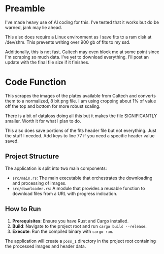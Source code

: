 # Preamble

I've made heavy use of AI coding for this. I've tested that it works but do be warned, jank may lie ahead.

This also does require a Linux environment as I save fits to a ram disk at /dev/shm. This prevents writing over 900 gb of fits to my ssd.

Additionally, this is not fast. Caltech may even block me at some point since I'm scraping so much data. I've yet to download everything. I'll post an update with the final file size if it finishes.

# Code Function

This scrapes the images of the plates available from Caltech and converts them to a normalized, 8 bit png file. I am using cropping about 1% of value off the top and bottom for more robust scaling. 

There is a bit of dataloss doing all this but it makes the file SIGNIFICANTLY smaller. Worth it for what I plan to do.

This also does save portions of the fits header file but not everything. Just the stuff I needed. Add keys to line 77 if you need a specific header value saved.

## Project Structure

The application is split into two main components:

-   `src/main.rs`: The main executable that orchestrates the downloading and processing of images.
-   `src/downloader.rs`: A module that provides a reusable function to download files from a URL with progress indication.

## How to Run

1.  **Prerequisites**: Ensure you have Rust and Cargo installed.
2.  **Build**: Navigate to the project root and run `cargo build --release`.
3.  **Execute**: Run the compiled binary with `cargo run`.

The application will create a `poss_1` directory in the project root containing the processed images and header data.
